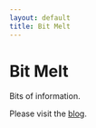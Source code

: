 ```yaml
---
layout: default
title: Bit Melt
---
```


Bit Melt
========

Bits of information.

Please visit the [blog](https://blog.bitmelt.com/).

